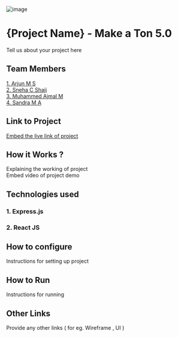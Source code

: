 ![image](https://user-images.githubusercontent.com/92361680/197824476-464d420d-26a6-4df5-aef3-99214fac1388.png)


# {Project Name} - Make a Ton 5.0
Tell us about your project here

## Team Members
[1. Arjun M S](https://github.com/arjun-ms)   
[2. Sneha C Shaji](https://github.com/sneha2180)   
[3. Muhammed Ajmal M](https://github.com/ajmalmohad)   
[4. Sandra M A](https://github.com/Sandra-Rosa)   

## Link to Project
[Embed the live link of project](live_link)

## How it Works ?
Explaining the working of project  
Embed video of project demo

## Technologies used
### 1. Express.js
### 2. React JS

## How to configure
Instructions for setting up project

## How to Run
Instructions for running

## Other Links
Provide any other links ( for eg. Wireframe , UI )

